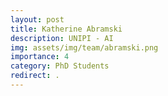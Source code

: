 ```yaml
---
layout: post
title: Katherine Abramski
description: UNIPI - AI
img: assets/img/team/abramski.png
importance: 4
category: PhD Students
redirect: .
---
```

